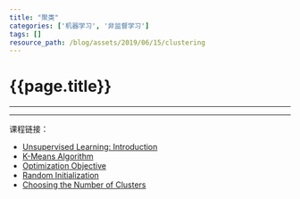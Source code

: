 ```yaml
---
title: "聚类"
categories: ['机器学习', '非监督学习']
tags: []
resource_path: /blog/assets/2019/06/15/clustering
---
```


<script type="text/javascript" async src="https://cdn.mathjax.org/mathjax/latest/MathJax.js?config=TeX-MML-AM_CHTML"> </script>

{{page.title}}
===

---



---

课程链接：

* [Unsupervised Learning: Introduction](https://www.coursera.org/learn/machine-learning/lecture/czmip/unsupervised-learning-introduction)
* [K-Means Algorithm](https://www.coursera.org/learn/machine-learning/lecture/93VPG/k-means-algorithm)
* [Optimization Objective](https://www.coursera.org/learn/machine-learning/lecture/G6QWt/optimization-objective)
* [Random Initialization](https://www.coursera.org/learn/machine-learning/lecture/drcBh/random-initialization)
* [Choosing the Number of Clusters](https://www.coursera.org/learn/machine-learning/lecture/Ks0E9/choosing-the-number-of-clusters)
